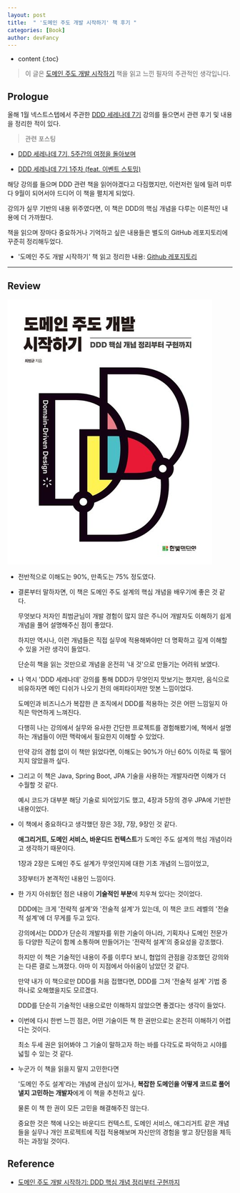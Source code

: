 ```yaml
---
layout: post
title:  " '도메인 주도 개발 시작하기' 책 후기 "
categories: [Book]
author: devFancy
---
```

* content
{:toc}

> 이 글은 [도메인 주도 개발 시작하기](https://product.kyobobook.co.kr/detail/S000001810495) 책을 읽고 느낀 필자의 주관적인 생각입니다.

## Prologue 

올해 1월 넥스트스텝에서 주관한 [DDD 세레나데 7기](https://edu.nextstep.camp/c/GwN2MSqv) 강의를 들으면서 관련 후기 및 내용을 정리한 적이 있다.

> 관련 포스팅

* [DDD 세레나데 7기, 5주간의 여정을 돌아보며](https://devfancy.github.io/DDD-Serenade-7th-Review/)

* [DDD 세레나데 7기 1주차 (feat. 이벤트 스토밍)](https://devfancy.github.io/DDD-Week1-Review-And-EventStorming/)

해당 강의를 들으며 DDD 관련 책을 읽어야겠다고 다짐했지만, 이런저런 일에 밀려 미루다 9월이 되어서야 드디어 이 책을 펼치게 되었다.

강의가 실무 기반의 내용 위주였다면, 이 책은 DDD의 핵심 개념을 다루는 이론적인 내용에 더 가까웠다.

책을 읽으며 장마다 중요하거나 기억하고 싶은 내용들은 별도의 GitHub 레포지토리에 꾸준히 정리해두었다.

*  '도메인 주도 개발 시작하기' 책 읽고 정리한 내용: [Github 레포지토리](https://github.com/devFancy/kotlin-java-playground/tree/main/book/Starting-with-Domain-Driven-Design)


---

## Review

![](/assets/img/book/Starting-with-Domain-Driven-Design-image.png)

* 전반적으로 이해도는 90%, 만족도는 75% 정도였다.

* 결론부터 말하자면, 이 책은 도메인 주도 설계의 핵심 개념을 배우기에 좋은 것 같다.

  무엇보다 저자인 최범균님이 개발 경험이 많지 않은 주니어 개발자도 이해하기 쉽게 개념을 풀어 설명해주신 점이 좋았다.

  하지만 역시나, 이런 개념들은 직접 실무에 적용해봐야만 더 명확하고 깊게 이해할 수 있을 거란 생각이 들었다.

  단순히 책을 읽는 것만으로 개념을 온전히 '내 것'으로 만들기는 어려워 보였다.


* 나 역시 'DDD 세레나데' 강의를 통해 DDD가 무엇인지 맛보기는 했지만, 음식으로 비유하자면 메인 디쉬가 나오기 전의 애피타이저만 맛본 느낌이었다.

  도메인과 비즈니스가 복잡한 큰 조직에서 DDD를 적용하는 것은 어떤 느낌일지 아직은 막연하게 느껴진다.

  다행히 나는 강의에서 실무와 유사한 간단한 프로젝트를 경험해봤기에, 책에서 설명하는 개념들이 어떤 맥락에서 필요한지 이해할 수 있었다.

  만약 강의 경험 없이 이 책만 읽었다면, 이해도는 90%가 아닌 60% 이하로 뚝 떨어지지 않았을까 싶다.

* 그리고 이 책은 Java, Spring Boot, JPA 기술을 사용하는 개발자라면 이해가 더 수월할 것 같다.

  예시 코드가 대부분 해당 기술로 되어있기도 했고, 4장과 5장의 경우 JPA에 기반한 내용이었다.


* 이 책에서 중요하다고 생각했던 장은 3장, 7장, 9장인 것 같다.

  **애그리거트, 도메인 서비스, 바운디드 컨텍스트**가 도메인 주도 설계의 핵심 개념이라고 생각하기 때문이다.

  1장과 2장은 도메인 주도 설계가 무엇인지에 대한 기초 개념의 느낌이었고, 

  3장부터가 본격적인 내용인 느낌이다.


* 한 가지 아쉬웠던 점은 내용이 **기술적인 부분**에 치우쳐 있다는 것이었다.

  DDD에는 크게 '전략적 설계'와 '전술적 설계'가 있는데, 이 책은 코드 레벨의 '전술적 설계'에 더 무게를 두고 있다.

  강의에서는 DDD가 단순히 개발자를 위한 기술이 아니라, 기획자나 도메인 전문가 등 다양한 직군이 함께 소통하며 만들어가는 '전략적 설계'의 중요성을 강조했다.

  하지만 이 책은 기술적인 내용이 주를 이루다 보니, 협업의 관점을 강조했던 강의와는 다른 결로 느껴졌다. 아마 이 지점에서 아쉬움이 남았던 것 같다.

  만약 내가 이 책으로만 DDD를 처음 접했다면, DDD를 그저 '전술적 설계' 기법 중 하나로 오해했을지도 모르겠다.

  DDD를 단순히 기술적인 내용으로만 이해하지 않았으면 좋겠다는 생각이 들었다.


* 이번에 다시 한번 느낀 점은, 어떤 기술이든 책 한 권만으로는 온전히 이해하기 어렵다는 것이다.

  최소 두세 권은 읽어봐야 그 기술이 말하고자 하는 바를 다각도로 파악하고 시야를 넓힐 수 있는 것 같다.


* 누군가 이 책을 읽을지 말지 고민한다면

  '도메인 주도 설계'라는 개념에 관심이 있거나, **복잡한 도메인을 어떻게 코드로 풀어낼지 고민하는 개발자**에게 이 책을 추천하고 싶다.

  물론 이 책 한 권이 모든 고민을 해결해주진 않는다.

  중요한 것은 책에 나오는 바운디드 컨텍스트, 도메인 서비스, 애그리거트 같은 개념들을 실무나 개인 프로젝트에 직접 적용해보며 자신만의 경험을 쌓고 장단점을 체득하는 과정일 것이다.


## Reference

* [도메인 주도 개발 시작하기: DDD 핵심 개념 정리부터 구현까지](https://product.kyobobook.co.kr/detail/S000001810495)
